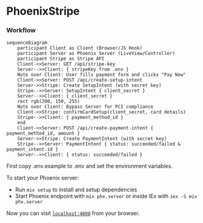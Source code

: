 # PhoenixStripe

### Workflow
```mermaid
sequenceDiagram
    participant Client as Client (Browser/JS Hook)
    participant Server as Phoenix Server (LiveView/Controller)
    participant Stripe as Stripe API
    Client->>Server: GET /api/stripe-key
    Server-->>Client: { stripeKey from .env }
    Note over Client: User fills payment form and clicks "Pay Now"
    Client->>Server: POST /api/create-setup-intent
    Server->>Stripe: Create SetupIntent (with secret key)
    Stripe-->>Server: SetupIntent { client_secret }
    Server-->>Client: { client_secret }
    rect rgb(200, 150, 255)
    Note over Client: Bypass Server for PCI compliance
    Client->>Stripe: confirmCardSetup(client_secret, card details)
    Stripe-->>Client: { payment_method_id }
    end
    Client->>Server: POST /api/create-payment-intent { payment_method_id, amount }
    Server->>Stripe: Create PaymentIntent (with secret key)
    Stripe-->>Server: PaymentIntent { status: succeeded/failed & payment_intent.id }
    Server-->>Client: { status: succeeded/failed }
```

First copy .env.example to .env and set the environment variables.

To start your Phoenix server:

  * Run `mix setup` to install and setup dependencies
  * Start Phoenix endpoint with `mix phx.server` or inside IEx with `iex -S mix phx.server`

Now you can visit [`localhost:4000`](http://localhost:4000) from your browser.
